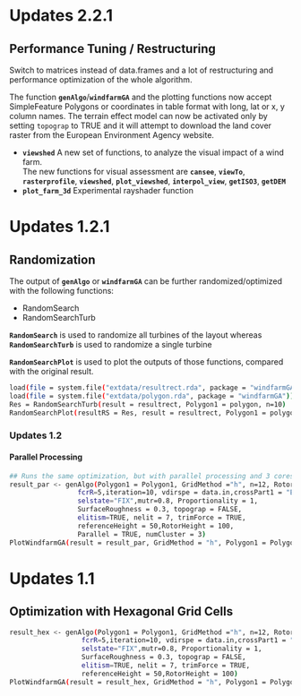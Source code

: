 # Updates 2.2.1

## Performance Tuning / Restructuring
Switch to matrices instead of data.frames and a lot of restructuring and 
performance optimization of the whole algorithm.

The function **`genAlgo`**/**`windfarmGA`** and the plotting functions now accept SimpleFeature Polygons or coordinates in table format
with long, lat or x, y column names. The terrain effect model can now be activated only by setting `topograp` to TRUE and it will attempt to download the land cover raster from the European Environment Agency website.

- **`viewshed`** A new set of functions, to analyze the visual impact of a wind farm.    
The new functions for visual assessment are **`cansee`**, **`viewTo`**, **`rasterprofile`**, **`viewshed`**, **`plot_viewshed`**, **`interpol_view`**, **`getISO3`**, **`getDEM`**
- **`plot_farm_3d`** Experimental rayshader function

# Updates 1.2.1

## Randomization
The output of **`genAlgo`** or **`windfarmGA`** can be further randomized/optimized with the following
functions:
- RandomSearch
- RandomSearchTurb

**`RandomSearch`** is used to randomize all turbines of the layout whereas
**`RandomSearchTurb`** is used to randomize a single turbine

**`RandomSearchPlot`** is used to plot the outputs of those functions, compared with the 
original result.

```sh
load(file = system.file("extdata/resultrect.rda", package = "windfarmGA"))
load(file = system.file("extdata/polygon.rda", package = "windfarmGA"))
Res = RandomSearchTurb(result = resultrect, Polygon1 = polygon, n=10)
RandomSearchPlot(resultRS = Res, result = resultrect, Polygon1 = polygon, best=2)
```

### Updates 1.2
#### Parallel Processing
```sh
## Runs the same optimization, but with parallel processing and 3 cores.
result_par <- genAlgo(Polygon1 = Polygon1, GridMethod ="h", n=12, Rotor=30,
                 fcrR=5,iteration=10, vdirspe = data.in,crossPart1 = "EQU",
                 selstate="FIX",mutr=0.8, Proportionality = 1,
                 SurfaceRoughness = 0.3, topograp = FALSE,
                 elitism=TRUE, nelit = 7, trimForce = TRUE,
                 referenceHeight = 50,RotorHeight = 100,
                 Parallel = TRUE, numCluster = 3)
PlotWindfarmGA(result = result_par, GridMethod = "h", Polygon1 = Polygon1)
```

# Updates 1.1


## Optimization with Hexagonal Grid Cells
```sh
result_hex <- genAlgo(Polygon1 = Polygon1, GridMethod ="h", n=12, Rotor=30,
                  fcrR=5,iteration=10, vdirspe = data.in,crossPart1 = "EQU",
                  selstate="FIX",mutr=0.8, Proportionality = 1,
                  SurfaceRoughness = 0.3, topograp = FALSE,
                  elitism=TRUE, nelit = 7, trimForce = TRUE,
                  referenceHeight = 50,RotorHeight = 100)
PlotWindfarmGA(result = result_hex, GridMethod = "h", Polygon1 = Polygon1)
```
